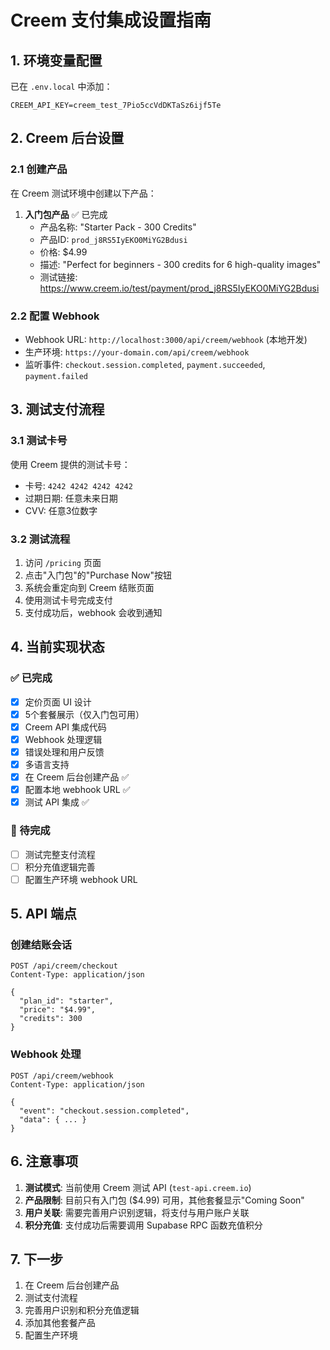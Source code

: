 # Creem 支付集成设置指南

## 1. 环境变量配置

已在 `.env.local` 中添加：
```
CREEM_API_KEY=creem_test_7Pio5ccVdDKTaSz6ijf5Te
```

## 2. Creem 后台设置

### 2.1 创建产品
在 Creem 测试环境中创建以下产品：

1. **入门包产品** ✅ 已完成
   - 产品名称: "Starter Pack - 300 Credits"
   - 产品ID: `prod_j8RS5IyEKO0MiYG2Bdusi`
   - 价格: $4.99
   - 描述: "Perfect for beginners - 300 credits for 6 high-quality images"
   - 测试链接: https://www.creem.io/test/payment/prod_j8RS5IyEKO0MiYG2Bdusi

### 2.2 配置 Webhook
- Webhook URL: `http://localhost:3000/api/creem/webhook` (本地开发)
- 生产环境: `https://your-domain.com/api/creem/webhook`
- 监听事件: `checkout.session.completed`, `payment.succeeded`, `payment.failed`

## 3. 测试支付流程

### 3.1 测试卡号
使用 Creem 提供的测试卡号：
- 卡号: `4242 4242 4242 4242`
- 过期日期: 任意未来日期
- CVV: 任意3位数字

### 3.2 测试流程
1. 访问 `/pricing` 页面
2. 点击"入门包"的"Purchase Now"按钮
3. 系统会重定向到 Creem 结账页面
4. 使用测试卡号完成支付
5. 支付成功后，webhook 会收到通知

## 4. 当前实现状态

### ✅ 已完成
- [x] 定价页面 UI 设计
- [x] 5个套餐展示（仅入门包可用）
- [x] Creem API 集成代码
- [x] Webhook 处理逻辑
- [x] 错误处理和用户反馈
- [x] 多语言支持
- [x] 在 Creem 后台创建产品 ✅
- [x] 配置本地 webhook URL ✅
- [x] 测试 API 集成 ✅

### 🔄 待完成
- [ ] 测试完整支付流程
- [ ] 积分充值逻辑完善
- [ ] 配置生产环境 webhook URL

## 5. API 端点

### 创建结账会话
```
POST /api/creem/checkout
Content-Type: application/json

{
  "plan_id": "starter",
  "price": "$4.99",
  "credits": 300
}
```

### Webhook 处理
```
POST /api/creem/webhook
Content-Type: application/json

{
  "event": "checkout.session.completed",
  "data": { ... }
}
```

## 6. 注意事项

1. **测试模式**: 当前使用 Creem 测试 API (`test-api.creem.io`)
2. **产品限制**: 目前只有入门包 ($4.99) 可用，其他套餐显示"Coming Soon"
3. **用户关联**: 需要完善用户识别逻辑，将支付与用户账户关联
4. **积分充值**: 支付成功后需要调用 Supabase RPC 函数充值积分

## 7. 下一步

1. 在 Creem 后台创建产品
2. 测试支付流程
3. 完善用户识别和积分充值逻辑
4. 添加其他套餐产品
5. 配置生产环境
